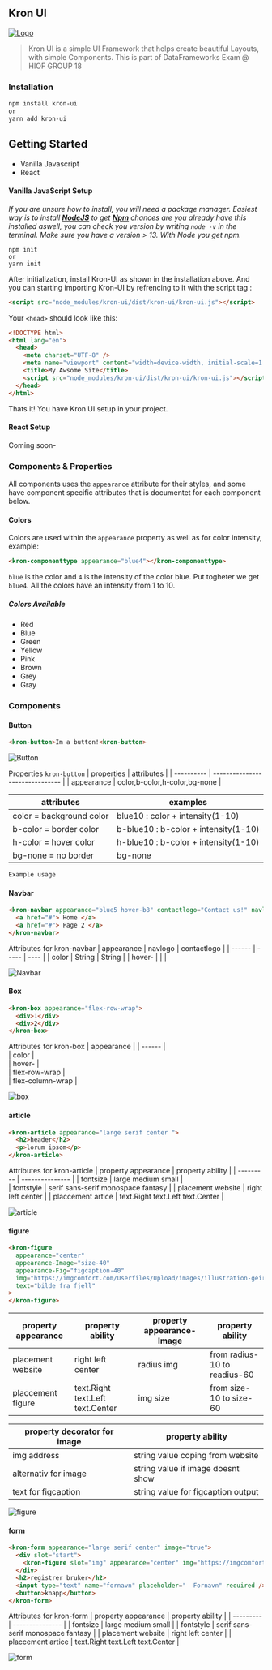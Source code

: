 ## Kron UI

[![Logo](https://i.gyazo.com/fb1a9607aa6bba5deb89738b64027ac0.png)](https://github.com/kamiifx/Kron-UI-Framework)

> Kron UI is a simple UI Framework that helps create
> beautiful Layouts, with simple Components.
> This is part of DataFrameworks Exam @ HIOF GROUP 18

### Installation

```sh
npm install kron-ui
or
yarn add kron-ui
```

## Getting Started

- Vanilla Javascript
- React

#### Vanilla JavaScript Setup

_If you are unsure how to install, you will need a package manager. Easiest way is to install [**NodeJS**](https://nodejs.org/en/)
to get [**Npm**](https://www.npmjs.com) chances are you already have this installed aswell, you can check you version
by writing `node -v` in the terminal. Make sure you have a version > 13.
With Node you get npm._

```shell
npm init
or
yarn init
```

After initialization, install Kron-UI as shown in the installation above.
And you can starting importing Kron-UI by refrencing to it with the script tag :

```html
<script src="node_modules/kron-ui/dist/kron-ui/kron-ui.js"></script>
```

Your `<head>` should look like this:

```html
<!DOCTYPE html>
<html lang="en">
  <head>
    <meta charset="UTF-8" />
    <meta name="viewport" content="width=device-width, initial-scale=1.0" />
    <title>My Awsome Site</title>
    <script src="node_modules/kron-ui/dist/kron-ui/kron-ui.js"></script>
  </head>
</html>
```

Thats it! You have Kron UI setup in your project.

#### React Setup

Coming soon-

### Components & Properties

All components uses the `appearance` attribute for their styles, and some have component specific attributes
that is documentet for each component below.

#### Colors

Colors are used within the `appearance` property as well as for color intensity, example:

```html
<kron-componenttype appearance="blue4"></kron-componenttype>
```

`blue` is the color and `4` is the intensity of the color blue. Put togheter we get `blue4`.
All the colors have an intensity from 1 to 10.

##### Colors Available

- Red
- Blue
- Green
- Yellow
- Pink
- Brown
- Grey
- Gray

### Components

#### Button

```html
<kron-button>Im a button!<kron-button>
```

![Button](https://i.gyazo.com/d940454f2366b333f2e4fe99ccabdf8f.png)

Properties ``` kron-button ```
| properties | attributes                      |
| ---------- | ------------------------------- |
| appearance | color,b-color,h-color,bg-none   |

|attributes               | examples                                        |
| ----------------------- | ----------------------------------------------- |
|color = background color | blue10 : color + intensity(1-10)                |
|b-color = border color   | b-blue10 : b-color + intensity(1-10)            |
|h-color = hover color    | h-blue10 : b-color + intensity(1-10)            |
|bg-none = no border      | bg-none                                         |
```html
Example usage

```
              

#### Navbar

```html
<kron-navbar appearance="blue5 hover-b8" contactlogo="Contact us!" navlogo="Testpage">
  <a href="#"> Home </a>
  <a href="#"> Page 2 </a>
</kron-navbar>
```

Attributes for kron-navbar
| appearance | navlogo | contactlogo |
| ------ | ----- | ---- |
| color | String | String |
| hover- | | |

![Navbar](https://gyazo.com/924494b63778ae25cc7817796ef460d7.png)

#### Box

```html
<kron-box appearance="flex-row-wrap">
  <div>1</div>
  <div>2</div>
</kron-box>
```

Attributes for kron-box
| appearance |
| ------ |  
| color |  
| hover- |  
| flex-row-wrap |  
| flex-column-wrap |

![box](https://gyazo.com/56b5d1a9eb6e09a989e6bac03b17a1c9.png)

#### article

```html
<kron-article appearance="large serif center ">
  <h2>header</h2>
  <p>lorum ipsom</p>
</kron-article>
```

Attributes for kron-article
| property appearance | property ability |
| --------- | --------------- |
| fontsize | large medium small |  
| fontstyle | serif sans-serif monospace fantasy |
| placement website | right left center |
| placcement artice | text.Right text.Left text.Center |

![article](https://i.gyazo.com/58eb8b6e647399d8018ad37904a0a6f7.png)

#### figure

```html
<kron-figure
  appearance="center"
  appearance-Image="size-40"
  appearance-Fig="figcaption-40"
  img="https://imgcomfort.com/Userfiles/Upload/images/illustration-geiranger.jpg"
  text="bilde fra fjell"
>
</kron-figure>
```

| property appearance | property ability                 | property appearance-Image | property ability             |
| ------------------- | -------------------------------- | ------------------------- | ---------------------------- |
| placement website   | right left center                | radius img                | from radius-10 to readius-60 |
| placcement figure   | text.Right text.Left text.Center | img size                  | from size-10 to size-60      |

| property decorator for image | property ability                   |
| ---------------------------- | ---------------------------------- |
| img address                  | string value coping from website   |
| alternativ for image         | string value if image doesnt show  |
| text for figcaption          | string value for figcaption output |

![figure](https://i.gyazo.com/849f4f870c1deeda0932ba08487890b6.png)

#### form

```html
<kron-form appearance="large serif center" image="true">
  <div slot="start">
    <kron-figure slot="img" appearance="center" img="https://imgcomfort.com/Userfiles/Upload/images/illustration-geiranger.jpg" appearance-Image="size-40 radius-50" />
  </div>
  <h2>registrer bruker</h2>
  <input type="text" name="fornavn" placeholder="  Fornavn" required />
  <button>knapp</button>
</kron-form>
```

Attributes for kron-form
| property appearance | property ability |
| --------- | --------------- |
| fontsize | large medium small |
| fontstyle | serif sans-serif monospace fantasy |
| placement website | right left center |
| placcement artice | text.Right text.Left text.Center |

![form](https://i.gyazo.com/d084212360eaa64c97d44f46a7683826.png)
